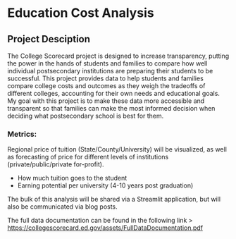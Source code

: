 # Education Cost Analysis

## Project Desciption
The College Scorecard project is designed to increase transparency, putting the power in the hands of students and families to compare how well individual postsecondary institutions are preparing their students to be successful. This project provides data to help students and families compare college costs and outcomes as they weigh the tradeoffs of different colleges, accounting for their own needs and educational goals. My goal with this project is to make these data more accessible and transparent so that families can make the most informed decision when deciding what postsecondary school is best for them.

### Metrics:
Regional price of tuition (State/County/University) will be visualized, as well as forecasting of price for different levels of institutions (private/public/private for-profit).
- How much tuition goes to the student
- Earning potential per university (4-10 years post graduation)

The bulk of this analysis will be shared via a Streamlit application, but will also be communicated via blog posts.

The full data documentation can be found in the following link > https://collegescorecard.ed.gov/assets/FullDataDocumentation.pdf
